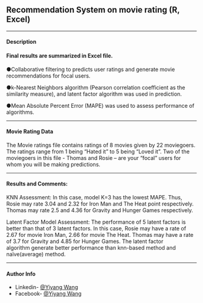 ## Recommendation System on movie rating (R, Excel)
---
#### Description
#### Final results are summarized in Excel file.

●Collaborative filtering to predicts user ratings and generate movie recommendations for focal users.

●k-Nearest Neighbors algorithm (Pearson correlation coefficient as the similarity measure), and latent factor algorithm was used in prediction.

●Mean Absolute Percent Error (MAPE) was used to assess performance of algorithms. 

---
#### Movie Rating Data

The Movie ratings file contains ratings of 8 movies given by 22 moviegoers. The ratings range from 1 being “Hated it” to 5 being “Loved it”. 
Two of the moviegoers in this file - Thomas and Rosie – are your “focal” users for whom you will be making predictions.

---
#### Results and Comments:
KNN Assessment: In this case, model K=3 has the lowest MAPE. Thus, Rosie may rate 3.04 and 2.32 for Iron Man and The Heat point respectively. 
Thomas may rate 2.5 and 4.36 for Gravity and Hunger Games respectively.

Latent Factor Model Assessment: The performance of 5 latent factors is better than that of 3 latent factors. In this case, Rosie may have a rate of 2.67 for movie Iron Man, 2.66 for movie The Heat. Thomas may have a rate of 3.7 for Gravity and 4.85 for Hunger Games. The latent factor algorithm generate better performance than knn-based method and naïve(average) method.

---
#### Author Info

- Linkedin- [@Yiyang Wang](https://www.linkedin.com/in/yiyangwang0715/)
- Facebook- [@Yiyang Wang](https://www.facebook.com/profile.php?id=100010881825806)
